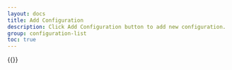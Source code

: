 ```yaml
---
layout: docs
title: Add Configuration
description: Click Add Configuration button to add new configuration.
group: configuration-list
toc: true
---
```

{{<img configuration-list.png>}}